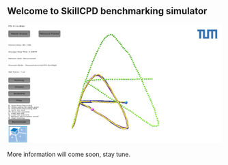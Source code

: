 ## Welcome to SkillCPD benchmarking simulator

![Alt text](sample2.png?raw=true "Title")

More information will come soon, stay tune.
